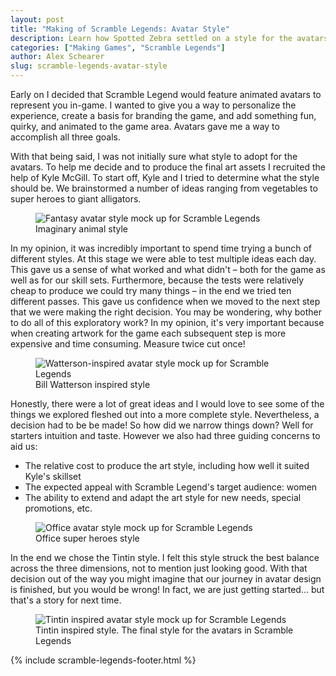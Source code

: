 ```yaml
---
layout: post
title: "Making of Scramble Legends: Avatar Style"
description: Learn how Spotted Zebra settled on a style for the avatars in Scramble Legends. Scramble Legends is a social, turn based word game for Windows 8. Spell words to bury your opponent in letters!
categories: ["Making Games", "Scramble Legends"]
author: Alex Schearer
slug: scramble-legends-avatar-style
---
```


Early on I
decided that Scramble Legend would feature animated
avatars to represent you in-game. I wanted to give 
you a way to personalize the experience, create a 
basis for branding the game, and add something fun, 
quirky, and animated to the game area. Avatars gave 
me a way to accomplish all three goals.

With that being said, I was not initially sure what
style to adopt for the avatars. To help me decide
and to produce the final art assets I recruited the
help of Kyle McGill. To start off, Kyle and I tried
to determine what the style should be. We
brainstormed a number of ideas ranging from
vegetables to super heroes to giant alligators.

<figure>
    <img src="{{site.url}}/img/posts/2013-04-17-Scramble Legends Avatar Style/fantasy-style.thumb.jpg" alt="Fantasy avatar style mock up for Scramble Legends" />
    <figcaption>Imaginary animal style</figcaption>
</figure>

In my opinion, it was incredibly important to spend
time trying a bunch of different styles. At this
stage we were able to test multiple ideas each day.
This gave us a sense of what worked and what didn't
&ndash; both for the game as well as for our skill
sets. Furthermore, because the tests were
relatively cheap to produce we could try many
things &ndash; in the end we tried ten different
passes. This gave us confidence when we moved to
the next step that we were making the right
decision. You may be wondering, why bother to do
all of this exploratory work? In my opinion, it's
very important because when creating artwork for
the game each subsequent step is more expensive
and time consuming. Measure twice cut once!

<figure>
    <img src="{{site.url}}/img/posts/2013-04-17-Scramble Legends Avatar Style/watterson-style.thumb.jpg" alt="Watterson-inspired avatar style mock up for Scramble Legends" />
    <figcaption>Bill Watterson inspired style</figcaption>
</figure>

Honestly, there were a lot of great ideas and I
would love to see some of the things we explored
fleshed out into a more complete style.
Nevertheless, a decision had to be be made! So how
did we narrow things down? Well for starters
intuition and taste. However we also had three
guiding concerns to aid us:

  * The relative cost to produce the art style, including how well it suited Kyle's skillset
  * The expected appeal with Scramble Legend's target audience: women
  * The ability to extend and adapt the art style for new needs, special promotions, etc.

<figure>
    <img src="{{site.url}}/img/posts/2013-04-17-Scramble Legends Avatar Style/office-style.thumb.jpg" alt="Office avatar style mock up for Scramble Legends" />
    <figcaption>Office super heroes style</figcaption>
</figure>

In the end we chose the Tintin style. I felt this
style struck the best balance across the three
dimensions, not to mention just looking good. With
that decision out of the way you might imagine that
our journey in avatar design is finished, but you
would be wrong! In fact, we are just getting
started... but that's a story for next time.

<figure>
    <img src="{{site.url}}/img/posts/2013-04-17-Scramble Legends Avatar Style/tintin-style.thumb.jpg" alt="Tintin inspired avatar style mock up for Scramble Legends" />
    <figcaption>Tintin inspired style. The final style for the avatars in Scramble Legends</figcaption>
</figure>

{% include scramble-legends-footer.html %}